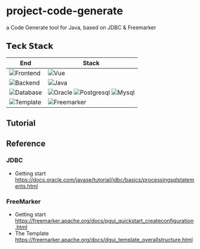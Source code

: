 # project-code-generate
a Code Generate tool for Java, based on JDBC & Freemarker

## 𝗧𝗲𝗰𝗸 𝗦𝘁𝗮𝗰𝗸
|End                                                        |Stack                                                      |
| ------------------------------------------------------------ | ------------------------------------------------------------ |
|![Frontend](https://img.shields.io/badge/-Frontend-black?style=flat) |![Vue](https://img.shields.io/badge/-Vue-green?logo=vue.js)|
|![Backend](https://img.shields.io/badge/-Backend-black?style=flat) |![Java](https://img.shields.io/badge/-JDBC-red?logo=JDBC) |
|![Database](https://img.shields.io/badge/-Database-black?style=flat) | ![Oracle](https://img.shields.io/badge/-Oracle-ff69b4?logo=oracle) ![Postgresql](https://img.shields.io/badge/-Postgresql-9cf?logo=postgresql) ![Mysql](https://img.shields.io/badge/-Mysql-lightgrey?logo=mysql)|
|![Template](https://img.shields.io/badge/-Template-black?style=flat)|![Freemarker](https://img.shields.io/badge/-Freemarker-orange?)|

## Tutorial


## Reference
### JDBC
+ Getting start  
  https://docs.oracle.com/javase/tutorial/jdbc/basics/processingsqlstatements.html
### FreeMarker
+ Getting start  
  https://freemarker.apache.org/docs/pgui_quickstart_createconfiguration.html
+ The Template  
  https://freemarker.apache.org/docs/dgui_template_overallstructure.html
